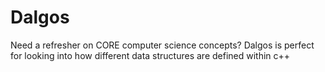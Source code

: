 # Dalgos

Need a refresher on CORE computer science concepts? Dalgos is perfect for looking into how different data structures are defined within c++
